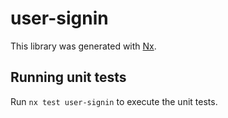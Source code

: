 # user-signin

This library was generated with [Nx](https://nx.dev).

## Running unit tests

Run `nx test user-signin` to execute the unit tests.
